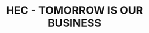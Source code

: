 ---
title: HEC - TOMORROW IS OUR BUSINESS
tags: [ads]
text: Text HEC
video: https://player.vimeo.com/video/800173443?h=5483ab9fdb&badge=0&autopause=0&quality_selector=1&progress_bar=1
image: /assets/img/gif/hec-tomorrow.gif
---